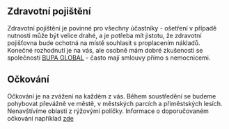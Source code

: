 ## Zdravotní pojištění
Zdravotní pojištění je povinné pro všechny účastníky - ošetření v případě nutnosti může být velice drahé, a je potřeba mít jistotu, že zdravotní pojišťovna bude ochotná na místě souhlasit s proplacením nákladů. Konečné rozhodnutí je na vás, ale osobně mám dobré zkušenosti se společností [BUPA GLOBAL](https://www.bupaglobal.com/en/travel-insurance) - často mají smlouvy přímo s nemocnicemi. 

## Očkování
Očkování je na zvážení na každém z vás. Během soustředění se budeme pohybovat převážně ve městě, v městských parcích a příměstských lesích. Nenavštívíme oblasti z rýžovými políčky. Informace o doporučovaném očkování například [zde](https://www.ockovacicentrum.cz/cz/cina)  



